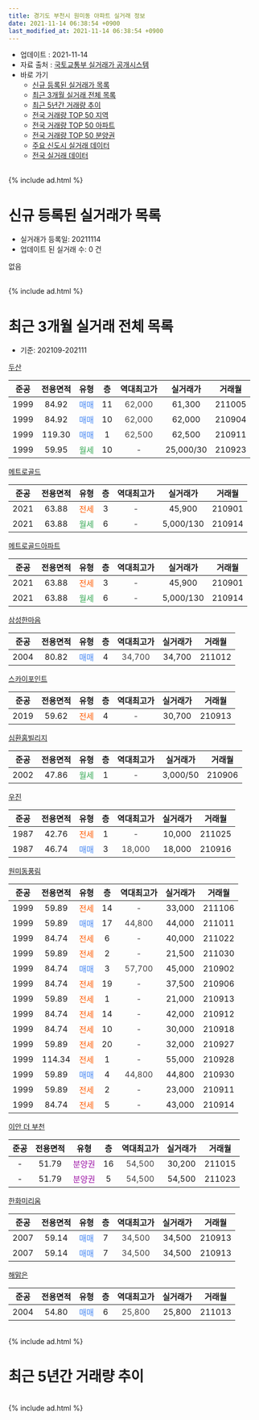 ```yaml
---
title: 경기도 부천시 원미동 아파트 실거래 정보
date: 2021-11-14 06:38:54 +0900
last_modified_at: 2021-11-14 06:38:54 +0900
---
```


* 업데이트 : 2021-11-14
* 자료 출처 : [국토교통부 실거래가 공개시스템](http://rt.molit.go.kr)
* 바로 가기
    * [신규 등록된 실거래가 목록](#신규-등록된-실거래가-목록)
    * [최근 3개월 실거래 전체 목록](#최근-3개월-실거래-전체-목록)
    * [최근 5년간 거래량 추이](#최근-5년간-거래량-추이)
    * [전국 거래량 TOP 50 지역](https://inasie.github.io/apt-trade-info/최근-3개월-전국에서-가장-거래가-많이-발생한-지역)
    * [전국 거래량 TOP 50 아파트](https://inasie.github.io/apt-trade-info/최근-3개월-전국에서-가장-거래가-많이-발생한-아파트)
    * [전국 거래량 TOP 50 분양권](https://inasie.github.io/apt-trade-info/최근-3개월-전국에서-가장-거래가-많이-발생한-분양권)
    * [주요 신도시 실거래 데이터](https://inasie.github.io/apt-trade-info/주요-신도시)
    * [전국 실거래 데이터](https://inasie.github.io/apt-trade-info/전국)
<br>
{% include ad.html %}
<br>

# 신규 등록된 실거래가 목록
* 실거래가 등록일: 20211114
* 업데이트 된 실거래 수: 0 건

없음

<br>
{% include ad.html %}
<br>

# 최근 3개월 실거래 전체 목록
* 기준: 202109-202111


[두산](https://search.naver.com/search.naver?query=%EA%B2%BD%EA%B8%B0%EB%8F%84+%EB%B6%80%EC%B2%9C%EC%8B%9C+%EC%9B%90%EB%AF%B8%EB%8F%99+%EB%91%90%EC%82%B0)

|준공|전용면적|유형|층|역대최고가|실거래가|거래월|
|:---:|:---:|:---:|:---:|:---:|:---:|:---:|
|1999|84.92|<span style="color:#4285f3">매매</span>|11|<span style="color:#444444">62,000</span>|61,300|211005|
|1999|84.92|<span style="color:#4285f3">매매</span>|10|<span style="color:#444444">62,000</span>|62,000|210904|
|1999|119.30|<span style="color:#4285f3">매매</span>|1|<span style="color:#444444">62,500</span>|62,500|210911|
|1999|59.95|<span style="color:#34a853">월세</span>|10|<span style="color:#444444">-</span>|25,000/30|210923|

[메트로골드](https://search.naver.com/search.naver?query=%EA%B2%BD%EA%B8%B0%EB%8F%84+%EB%B6%80%EC%B2%9C%EC%8B%9C+%EC%9B%90%EB%AF%B8%EB%8F%99+%EB%A9%94%ED%8A%B8%EB%A1%9C%EA%B3%A8%EB%93%9C)

|준공|전용면적|유형|층|역대최고가|실거래가|거래월|
|:---:|:---:|:---:|:---:|:---:|:---:|:---:|
|2021|63.88|<span style="color:#ff5a00">전세</span>|3|<span style="color:#444444">-</span>|45,900|210901|
|2021|63.88|<span style="color:#34a853">월세</span>|6|<span style="color:#444444">-</span>|5,000/130|210914|

[메트로골드아파트](https://search.naver.com/search.naver?query=%EA%B2%BD%EA%B8%B0%EB%8F%84+%EB%B6%80%EC%B2%9C%EC%8B%9C+%EC%9B%90%EB%AF%B8%EB%8F%99+%EB%A9%94%ED%8A%B8%EB%A1%9C%EA%B3%A8%EB%93%9C%EC%95%84%ED%8C%8C%ED%8A%B8)

|준공|전용면적|유형|층|역대최고가|실거래가|거래월|
|:---:|:---:|:---:|:---:|:---:|:---:|:---:|
|2021|63.88|<span style="color:#ff5a00">전세</span>|3|<span style="color:#444444">-</span>|45,900|210901|
|2021|63.88|<span style="color:#34a853">월세</span>|6|<span style="color:#444444">-</span>|5,000/130|210914|

[삼성한마음](https://search.naver.com/search.naver?query=%EA%B2%BD%EA%B8%B0%EB%8F%84+%EB%B6%80%EC%B2%9C%EC%8B%9C+%EC%9B%90%EB%AF%B8%EB%8F%99+%EC%82%BC%EC%84%B1%ED%95%9C%EB%A7%88%EC%9D%8C)

|준공|전용면적|유형|층|역대최고가|실거래가|거래월|
|:---:|:---:|:---:|:---:|:---:|:---:|:---:|
|2004|80.82|<span style="color:#4285f3">매매</span>|4|<span style="color:#444444">34,700</span>|34,700|211012|

[스카이포인트](https://search.naver.com/search.naver?query=%EA%B2%BD%EA%B8%B0%EB%8F%84+%EB%B6%80%EC%B2%9C%EC%8B%9C+%EC%9B%90%EB%AF%B8%EB%8F%99+%EC%8A%A4%EC%B9%B4%EC%9D%B4%ED%8F%AC%EC%9D%B8%ED%8A%B8)

|준공|전용면적|유형|층|역대최고가|실거래가|거래월|
|:---:|:---:|:---:|:---:|:---:|:---:|:---:|
|2019|59.62|<span style="color:#ff5a00">전세</span>|4|<span style="color:#444444">-</span>|30,700|210913|

[심환홈빌리지](https://search.naver.com/search.naver?query=%EA%B2%BD%EA%B8%B0%EB%8F%84+%EB%B6%80%EC%B2%9C%EC%8B%9C+%EC%9B%90%EB%AF%B8%EB%8F%99+%EC%8B%AC%ED%99%98%ED%99%88%EB%B9%8C%EB%A6%AC%EC%A7%80)

|준공|전용면적|유형|층|역대최고가|실거래가|거래월|
|:---:|:---:|:---:|:---:|:---:|:---:|:---:|
|2002|47.86|<span style="color:#34a853">월세</span>|1|<span style="color:#444444">-</span>|3,000/50|210906|

[우진](https://search.naver.com/search.naver?query=%EA%B2%BD%EA%B8%B0%EB%8F%84+%EB%B6%80%EC%B2%9C%EC%8B%9C+%EC%9B%90%EB%AF%B8%EB%8F%99+%EC%9A%B0%EC%A7%84)

|준공|전용면적|유형|층|역대최고가|실거래가|거래월|
|:---:|:---:|:---:|:---:|:---:|:---:|:---:|
|1987|42.76|<span style="color:#ff5a00">전세</span>|1|<span style="color:#444444">-</span>|10,000|211025|
|1987|46.74|<span style="color:#4285f3">매매</span>|3|<span style="color:#444444">18,000</span>|18,000|210916|

[원미동풍림](https://search.naver.com/search.naver?query=%EA%B2%BD%EA%B8%B0%EB%8F%84+%EB%B6%80%EC%B2%9C%EC%8B%9C+%EC%9B%90%EB%AF%B8%EB%8F%99+%EC%9B%90%EB%AF%B8%EB%8F%99%ED%92%8D%EB%A6%BC)

|준공|전용면적|유형|층|역대최고가|실거래가|거래월|
|:---:|:---:|:---:|:---:|:---:|:---:|:---:|
|1999|59.89|<span style="color:#ff5a00">전세</span>|14|<span style="color:#444444">-</span>|33,000|211106|
|1999|59.89|<span style="color:#4285f3">매매</span>|17|<span style="color:#444444">44,800</span>|44,000|211011|
|1999|84.74|<span style="color:#ff5a00">전세</span>|6|<span style="color:#444444">-</span>|40,000|211022|
|1999|59.89|<span style="color:#ff5a00">전세</span>|2|<span style="color:#444444">-</span>|21,500|211030|
|1999|84.74|<span style="color:#4285f3">매매</span>|3|<span style="color:#444444">57,700</span>|45,000|210902|
|1999|84.74|<span style="color:#ff5a00">전세</span>|19|<span style="color:#444444">-</span>|37,500|210906|
|1999|59.89|<span style="color:#ff5a00">전세</span>|1|<span style="color:#444444">-</span>|21,000|210913|
|1999|84.74|<span style="color:#ff5a00">전세</span>|14|<span style="color:#444444">-</span>|42,000|210912|
|1999|84.74|<span style="color:#ff5a00">전세</span>|10|<span style="color:#444444">-</span>|30,000|210918|
|1999|59.89|<span style="color:#ff5a00">전세</span>|20|<span style="color:#444444">-</span>|32,000|210927|
|1999|114.34|<span style="color:#ff5a00">전세</span>|1|<span style="color:#444444">-</span>|55,000|210928|
|1999|59.89|<span style="color:#4285f3">매매</span>|4|<span style="color:#444444">44,800</span>|44,800|210930|
|1999|59.89|<span style="color:#ff5a00">전세</span>|2|<span style="color:#444444">-</span>|23,000|210911|
|1999|84.74|<span style="color:#ff5a00">전세</span>|5|<span style="color:#444444">-</span>|43,000|210914|

[이안 더 부천](https://search.naver.com/search.naver?query=%EA%B2%BD%EA%B8%B0%EB%8F%84+%EB%B6%80%EC%B2%9C%EC%8B%9C+%EC%9B%90%EB%AF%B8%EB%8F%99+%EC%9D%B4%EC%95%88+%EB%8D%94+%EB%B6%80%EC%B2%9C)

|준공|전용면적|유형|층|역대최고가|실거래가|거래월|
|:---:|:---:|:---:|:---:|:---:|:---:|:---:|
|-|51.79|<span style="color:#9C11A5">분양권</span>|16|<span style="color:#444444">54,500</span>|30,200|211015|
|-|51.79|<span style="color:#9C11A5">분양권</span>|5|<span style="color:#444444">54,500</span>|54,500|211023|

[한화미리움](https://search.naver.com/search.naver?query=%EA%B2%BD%EA%B8%B0%EB%8F%84+%EB%B6%80%EC%B2%9C%EC%8B%9C+%EC%9B%90%EB%AF%B8%EB%8F%99+%ED%95%9C%ED%99%94%EB%AF%B8%EB%A6%AC%EC%9B%80)

|준공|전용면적|유형|층|역대최고가|실거래가|거래월|
|:---:|:---:|:---:|:---:|:---:|:---:|:---:|
|2007|59.14|<span style="color:#4285f3">매매</span>|7|<span style="color:#444444">34,500</span>|34,500|210913|
|2007|59.14|<span style="color:#4285f3">매매</span>|7|<span style="color:#444444">34,500</span>|34,500|210913|

[해맑은](https://search.naver.com/search.naver?query=%EA%B2%BD%EA%B8%B0%EB%8F%84+%EB%B6%80%EC%B2%9C%EC%8B%9C+%EC%9B%90%EB%AF%B8%EB%8F%99+%ED%95%B4%EB%A7%91%EC%9D%80)

|준공|전용면적|유형|층|역대최고가|실거래가|거래월|
|:---:|:---:|:---:|:---:|:---:|:---:|:---:|
|2004|54.80|<span style="color:#4285f3">매매</span>|6|<span style="color:#444444">25,800</span>|25,800|211013|


<br>
{% include ad.html %}
<br>

# 최근 5년간 거래량 추이


<div style="width:100%;">
    <canvas id="deal_progress" height="200"></canvas>
</div>

<script>
new Chart(document.getElementById("deal_progress"), {
    type: 'line',
    data: {
        labels: ['201611','201612','201701','201702','201703','201704','201705','201706','201707','201708','201709','201710','201711','201712','201801','201802','201803','201804','201805','201806','201807','201808','201809','201810','201811','201812','201901','201902','201903','201904','201905','201906','201907','201908','201909','201910','201911','201912','202001','202002','202003','202004','202005','202006','202007','202008','202009','202010','202011','202012','202101','202102','202103','202104','202105','202106','202107','202108','202109','202110','202111'],
        datasets: [{
            label: '매매',
            pointRadius: 1,
            data: [8, 8, 7, 15, 11, 3, 11, 9, 11, 11, 16, 11, 8, 6, 5, 19, 15, 6, 3, 5, 8, 14, 12, 12, 4, 7, 6, 5, 2, 11, 8, 9, 8, 5, 9, 13, 11, 12, 11, 20, 18, 13, 15, 20, 15, 6, 3, 12, 23, 11, 9, 5, 8, 12, 13, 7, 17, 6, 7, 6, 0],
            borderColor: "rgba(255, 201, 14, 1)",
            backgroundColor: "rgba(255, 201, 14, 0.5)",
            fill: false,
            lineTension: 0
        },{
            label: '전월세',
            pointRadius: 1,
            data: [3, 3, 5, 6, 10, 6, 7, 4, 10, 7, 9, 2, 6, 5, 3, 2, 11, 5, 4, 9, 5, 4, 7, 6, 5, 2, 9, 4, 9, 6, 2, 3, 5, 3, 7, 9, 3, 11, 6, 7, 4, 5, 11, 4, 9, 12, 5, 7, 4, 9, 2, 9, 4, 14, 22, 9, 7, 7, 15, 3, 1],
            borderColor: "rgba(0, 141, 185, 1)",
            backgroundColor: "rgba(0, 141, 185, 0.5)",
            fill: false,
            lineTension: 0
        }
        ]
    },
    options: {
        responsive: true,
        title: {
            display: false
        },
        tooltips: {
            mode: 'index',
            intersect: false
        },
        hover: {
            mode: 'nearest',
            intersect: true
        },
        scales: {
            xAxes: [{
                display: true,
                scaleLabel: {
                    display: true,
                    labelString: '년/월'
                }
            }],
            yAxes: [{
                display: true,
                ticks: {
                    suggestedMin: 0,
                },
                scaleLabel: {
                    display: true,
                    labelString: '실거래 수'
                }
            }]
        }
    }
});

</script>


<br>
{% include ad.html %}
<br>

